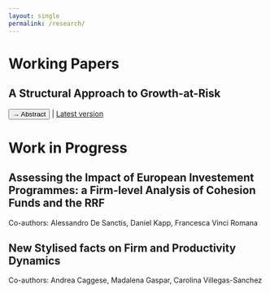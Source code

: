 ```yaml
---
layout: single
permalink: /research/
---
```


# Working Papers

## A Structural Approach to Growth-at-Risk

<button onclick="toggleAbstract('abstract1')">→ Abstract</button> | [Latest version](/assets/GaR.pdf)

<div id="abstract1" style="display:none;">
We identify the structural impulse responses of quantiles of the outcome variable to a shock. Our estimation strategy explicitly distinguishes treatment from control variables, allowing us to model responses of unconditional quantiles while using controls for identification. Disentangling the effect of adding control variables on identification versus interpretation brings our structural quantile impulse responses conceptually closer to structural mean impulse responses. Applying our methodology to study the impact of financial shocks on lower quantiles of output growth confirms that financial shocks have an outsized effect on growth-at-risk, but the magnitude of our estimates is more extreme than in previous studies.
</div>

# Work in Progress

## Assessing the Impact of European Investement Programmes: a Firm-level Analysis of Cohesion Funds and the RRF
Co-authors: Alessandro De Sanctis, Daniel Kapp, Francesca Vinci Romana


## New Stylised facts on Firm and Productivity Dynamics
Co-authors: Andrea Caggese, Madalena Gaspar, Carolina Villegas-Sanchez
